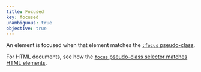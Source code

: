 ```yaml
---
title: Focused
key: focused
unambiguous: true
objective: true
---
```


An element is focused when that element matches the [`:focus` pseudo-class](https://drafts.csswg.org/selectors-4/#focus-pseudo).

For HTML documents, see how the [`focus` pseudo-class selector matches HTML elements](https://html.spec.whatwg.org/multipage/semantics-other.html#selector-focus).